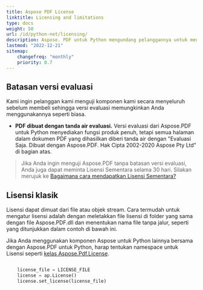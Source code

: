 ```yaml
---
title: Aspose PDF License
linktitle: Licensing and limitations
type: docs
weight: 50
url: /id/python-net/licensing/
description: Aspose. PDF untuk Python mengundang pelanggannya untuk mendapatkan lisensi Klasik. Serta menggunakan lisensi terbatas untuk lebih mengeksplorasi produk.
lastmod: "2022-12-21"
sitemap:
    changefreq: "monthly"
    priority: 0.7
---
```


## Batasan versi evaluasi

Kami ingin pelanggan kami menguji komponen kami secara menyeluruh sebelum membeli sehingga versi evaluasi memungkinkan Anda menggunakannya seperti biasa.

- **PDF dibuat dengan tanda air evaluasi.** Versi evaluasi dari Aspose.PDF untuk Python menyediakan fungsi produk penuh, tetapi semua halaman dalam dokumen PDF yang dihasilkan diberi tanda air dengan "Evaluasi Saja. Dibuat dengan Aspose.PDF. Hak Cipta 2002-2020 Aspose Pty Ltd" di bagian atas.

>Jika Anda ingin menguji Aspose.PDF tanpa batasan versi evaluasi, Anda juga dapat meminta Lisensi Sementara selama 30 hari.
 Silakan merujuk ke [Bagaimana cara mendapatkan Lisensi Sementara?](https://purchase.aspose.com/temporary-license)

## Lisensi klasik

Lisensi dapat dimuat dari file atau objek stream. Cara termudah untuk mengatur lisensi adalah dengan meletakkan file lisensi di folder yang sama dengan file Aspose.PDF.dll dan menentukan nama file tanpa jalur, seperti yang ditunjukkan dalam contoh di bawah ini.

Jika Anda menggunakan komponen Aspose untuk Python lainnya bersama dengan Aspose.PDF untuk Python, harap tentukan namespace untuk Lisensi seperti [kelas Aspose.Pdf.License]().

```python

    license_file = LICENSE_FILE
    license = ap.License()
    license.set_license(license_file)
```